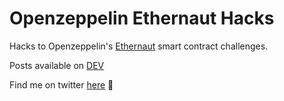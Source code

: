 # Openzeppelin Ethernaut Hacks
Hacks to Openzeppelin's [Ethernaut](https://ethernaut.openzeppelin.com/) smart contract challenges.

Posts available on [DEV](https://dev.to/thenvn/series/16194)

Find me on twitter [here](https://twitter.com/kazani351) 🙏
